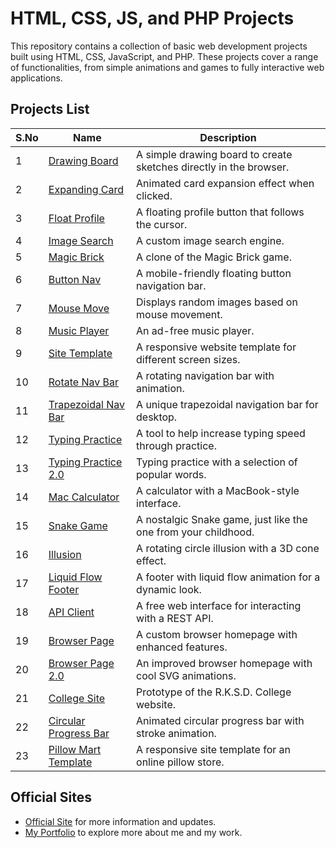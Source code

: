 # HTML, CSS, JS, and PHP Projects

This repository contains a collection of basic web development projects built using HTML, CSS, JavaScript, and PHP. These projects cover a range of functionalities, from simple animations and games to fully interactive web applications.

## Projects List

| S.No | Name | Description |
|------|------|-------------|
| 1 | [Drawing Board](https://anisolepro.github.io/HTML-CSS-and-JS-Projects/drawing/) | A simple drawing board to create sketches directly in the browser. |
| 2 | [Expanding Card](https://anisolepro.github.io/HTML-CSS-and-JS-Projects/expandingCards/) | Animated card expansion effect when clicked. |
| 3 | [Float Profile](https://anisolepro.github.io/HTML-CSS-and-JS-Projects/floatProfile/) | A floating profile button that follows the cursor. |
| 4 | [Image Search](https://anisolepro.github.io/HTML-CSS-and-JS-Projects/imageSearch/) | A custom image search engine. |
| 5 | [Magic Brick](https://anisolepro.github.io/HTML-CSS-and-JS-Projects/magicBrick/) | A clone of the Magic Brick game. |
| 6 | [Button Nav](https://anisolepro.github.io/HTML-CSS-and-JS-Projects/btnNav/) | A mobile-friendly floating button navigation bar. |
| 7 | [Mouse Move](https://anisolepro.github.io/HTML-CSS-and-JS-Projects/mouseMove/) | Displays random images based on mouse movement. |
| 8 | [Music Player](https://anisolepro.github.io/HTML-CSS-and-JS-Projects/musicPlayer/) | An ad-free music player. |
| 9 | [Site Template](https://anisolepro.github.io/HTML-CSS-and-JS-Projects/siteTemplate/) | A responsive website template for different screen sizes. |
| 10 | [Rotate Nav Bar](https://anisolepro.github.io/HTML-CSS-and-JS-Projects/rotateNavBar/) | A rotating navigation bar with animation. |
| 11 | [Trapezoidal Nav Bar](https://anisolepro.github.io/HTML-CSS-and-JS-Projects/trapizoidNavBar/) | A unique trapezoidal navigation bar for desktop. |
| 12 | [Typing Practice](https://anisolepro.github.io/HTML-CSS-and-JS-Projects/typingPractice/) | A tool to help increase typing speed through practice. |
| 13 | [Typing Practice 2.0](https://anisolepro.github.io/HTML-CSS-and-JS-Projects/typingPractice2.0/) | Typing practice with a selection of popular words. |
| 14 | [Mac Calculator](https://anisolepro.github.io/HTML-CSS-and-JS-Projects/calculator/) | A calculator with a MacBook-style interface. |
| 15 | [Snake Game](https://anisolepro.github.io/HTML-CSS-and-JS-Projects/snakeGame/) | A nostalgic Snake game, just like the one from your childhood. |
| 16 | [Illusion](https://anisolepro.github.io/HTML-CSS-and-JS-Projects/illusion/) | A rotating circle illusion with a 3D cone effect. |
| 17 | [Liquid Flow Footer](https://anisolepro.github.io/HTML-CSS-and-JS-Projects/liquidFlowFooter/) | A footer with liquid flow animation for a dynamic look. |
| 18 | [API Client](https://anisolepro.github.io/HTML-CSS-and-JS-Projects/apClient/) | A free web interface for interacting with a REST API. |
| 19 | [Browser Page](https://anisolepro.github.io/HTML-CSS-and-JS-Projects/browserHomePage/) | A custom browser homepage with enhanced features. |
| 20 | [Browser Page 2.0](https://anisolepro.github.io/HTML-CSS-and-JS-Projects/browserHomePage2.0/) | An improved browser homepage with cool SVG animations. |
| 21 | [College Site](https://anisolepro.github.io/HTML-CSS-and-JS-Projects/BSc5thSemHTML/RKSD.html) | Prototype of the R.K.S.D. College website. |
| 22 | [Circular Progress Bar](https://anisolepro.github.io/HTML-CSS-and-JS-Projects/circularProgressBar/) | Animated circular progress bar with stroke animation. |
| 23 | [Pillow Mart Template](https://anisolepro.github.io/HTML-CSS-and-JS-Projects/pillowMartTemplate/) | A responsive site template for an online pillow store. |

## Official Sites

- [Official Site](https://anisole.000.pe) for more information and updates.
- [My Portfolio](https://anmolpaweriya.vercel.app/) to explore more about me and my work.
